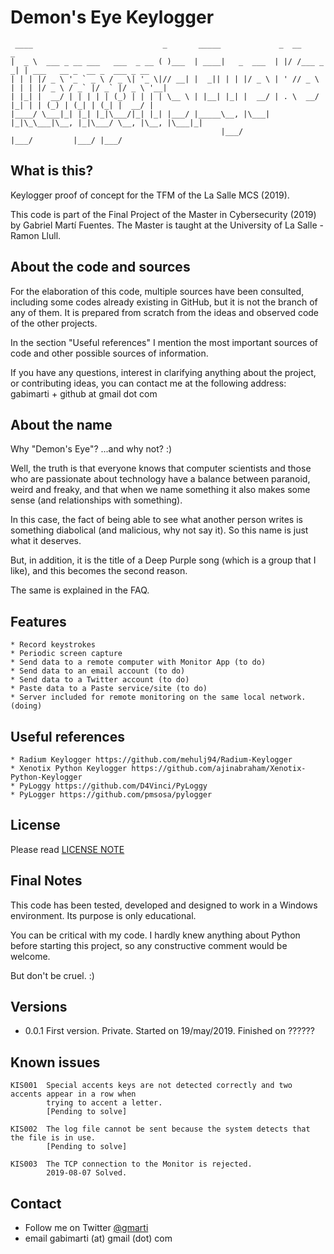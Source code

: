 # Demon's Eye Keylogger

     ____                             _       _____             _  __          _                             
    |  _ \  ___ _ __ ___   ___  _ __ ( )___  | ____|   _  ___  | |/ /___ _   _| | ___   __ _  __ _  ___ _ __ 
    | | | |/ _ \ '_ ` _ \ / _ \| '_ \|// __| |  _|| | | |/ _ \ | ' // _ \ | | | |/ _ \ / _` |/ _` |/ _ \ '__|
    | |_| |  __/ | | | | | (_) | | | | \__ \ | |__| |_| |  __/ | . \  __/ |_| | | (_) | (_| | (_| |  __/ |   
    |____/ \___|_| |_| |_|\___/|_| |_| |___/ |_____\__, |\___| |_|\_\___|\__, |_|\___/ \__, |\__, |\___|_|   
                                                   |___/                 |___/         |___/ |___/           


## What is this?
Keylogger proof of concept for the TFM of the La Salle MCS (2019).

This code is part of the Final Project of the Master in Cybersecurity (2019) by Gabriel Martí Fuentes. The Master is taught at the University of La Salle - Ramon Llull.


## About the code and sources
For the elaboration of this code, multiple sources have been consulted, including some codes already existing in GitHub, but it is not the branch of any of them. It is prepared from scratch from the ideas and observed code of the other projects.

In the section "Useful references" I mention the most important sources of code and other possible sources of information.

If you have any questions, interest in clarifying anything about the project, or contributing ideas, you can contact me at the following address: gabimarti + github at gmail dot com


## About the name
Why "Demon's Eye"? ...and why not? :)

Well, the truth is that everyone knows that computer scientists and those who are passionate about technology have a balance between paranoid, weird and freaky, and that when we name something it also makes some sense (and relationships with something).

In this case, the fact of being able to see what another person writes is something diabolical (and malicious, why not say it). So this name is just what it deserves. 

But, in addition, it is the title of a Deep Purple song (which is a group that I like), and this becomes the second reason.

The same is explained in the FAQ.


## Features     
    * Record keystrokes
    * Periodic screen capture
    * Send data to a remote computer with Monitor App (to do)
    * Send data to an email account (to do)
    * Send data to a Twitter account (to do)
    * Paste data to a Paste service/site (to do)
    * Server included for remote monitoring on the same local network. (doing)


## Useful references
    * Radium Keylogger https://github.com/mehulj94/Radium-Keylogger
    * Xenotix Python Keylogger https://github.com/ajinabraham/Xenotix-Python-Keylogger
    * PyLoggy https://github.com/D4Vinci/PyLoggy
    * PyLogger https://github.com/pmsosa/pylogger


## License
Please read [LICENSE NOTE](https://github.com/gabimarti/Demons-eye-keylogger/blob/master/LICENSE)

    
## Final Notes
This code has been tested, developed and designed to work in a Windows environment.
Its purpose is only educational.

You can be critical with my code.
I hardly knew anything about Python before starting this project, so any constructive comment would be welcome.

But don't be cruel. :)

    
## Versions 
* 0.0.1 First version. Private. 
    Started on 19/may/2019.
    Finished on ??????


## Known issues 

    KIS001  Special accents keys are not detected correctly and two accents appear in a row when 
            trying to accent a letter.
            [Pending to solve]
    
    KIS002  The log file cannot be sent because the system detects that the file is in use.
            [Pending to solve]
            
    KIS003  The TCP connection to the Monitor is rejected.
            2019-08-07 Solved.
        
     
## Contact
- Follow me on Twitter [@gmarti](https://twitter.com/gmarti)
- email gabimarti (at) gmail (dot) com
 
        
    
           

